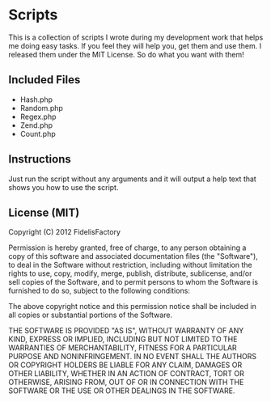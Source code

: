 # Scripts

This is a collection of scripts I wrote during my development work that helps me doing easy tasks.
If you feel they will help you, get them and use them. I released them under the MIT License. So do what you want with them!

## Included Files

* Hash.php
* Random.php
* Regex.php
* Zend.php
* Count.php

## Instructions

Just run the script without any arguments and it will output a help text that shows you how to use the script.

## License (MIT)

Copyright (C) 2012 FidelisFactory

Permission is hereby granted, free of charge, to any person obtaining a copy of this software and associated documentation files (the "Software"), to deal in the Software without restriction, including without limitation the rights to use, copy, modify, merge, publish, distribute, sublicense, and/or sell copies of the Software, and to permit persons to whom the Software is furnished to do so, subject to the following conditions:

The above copyright notice and this permission notice shall be included in all copies or substantial portions of the Software.

THE SOFTWARE IS PROVIDED "AS IS", WITHOUT WARRANTY OF ANY KIND, EXPRESS OR IMPLIED, INCLUDING BUT NOT LIMITED TO THE WARRANTIES OF MERCHANTABILITY, FITNESS FOR A PARTICULAR PURPOSE AND NONINFRINGEMENT. IN NO EVENT SHALL THE AUTHORS OR COPYRIGHT HOLDERS BE LIABLE FOR ANY CLAIM, DAMAGES OR OTHER LIABILITY, WHETHER IN AN ACTION OF CONTRACT, TORT OR OTHERWISE, ARISING FROM, OUT OF OR IN CONNECTION WITH THE SOFTWARE OR THE USE OR OTHER DEALINGS IN THE SOFTWARE.
